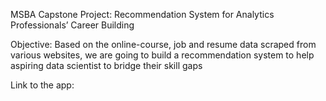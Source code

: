 MSBA Capstone Project: Recommendation System for Analytics Professionals’ Career Building


Objective: Based on the online-course, job and resume data scraped from various websites, we are going to build a recommendation system to help aspiring data scientist to bridge their skill gaps


Link to the app:
